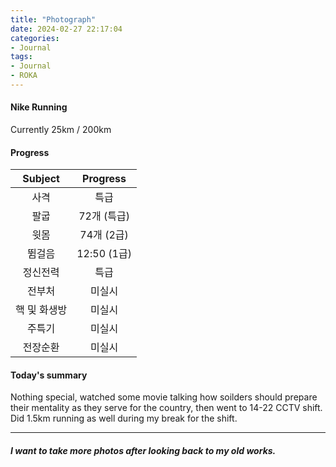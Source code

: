```yaml
---
title: "Photograph"
date: 2024-02-27 22:17:04
categories:
- Journal
tags:
- Journal
- ROKA
---
```


#### Nike Running
Currently 25km / 200km

#### Progress


|Subject|Progress|
|:-----:|:-----:|
|사격|특급|
|팔굽|72개 (특급)|
|윗몸|74개 (2급)|
|뜀걸음|12:50 (1급)|
|정신전력|특급|
|전부처|미실시|
|핵 및 화생방|미실시|
|주특기|미실시|
|전장순환|미실시|


#### Today's summary
Nothing special, watched some movie talking how soilders should prepare their mentality as they serve for the country, then went to 14-22 CCTV shift. Did 1.5km running as well during my break for the shift.

---
##### I want to take more photos after looking back to my old works.